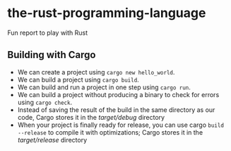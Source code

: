 # the-rust-programming-language
Fun report to play with Rust

## Building with Cargo

- We can create a project using `cargo new hello_world`.
- We can build a project using `cargo build`.
- We can build and run a project in one step using `cargo run`.
- We can build a project without producing a binary to check for errors using `cargo check`.
- Instead of saving the result of the build in the same directory as our code, Cargo stores it in the *target/debug* directory
- When your project is finally ready for release, you can use cargo `build --release` to compile it with optimizations; Cargo stores it in the *target/release* directory


